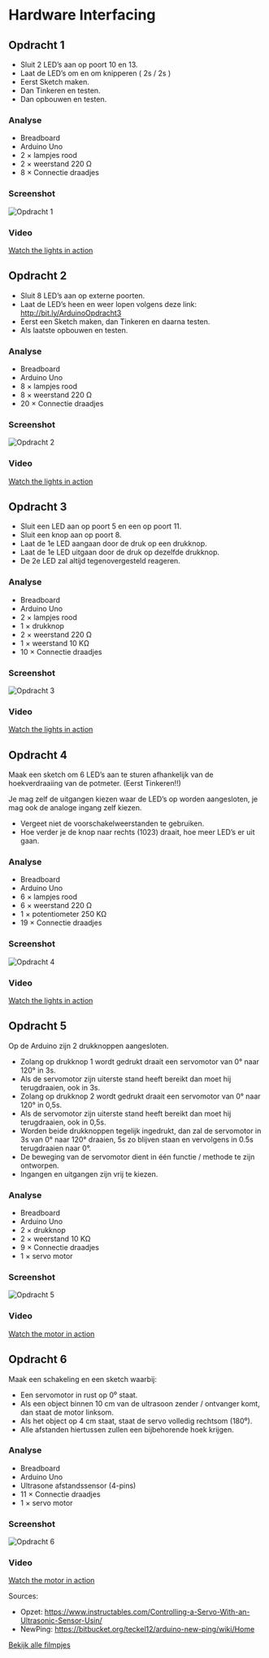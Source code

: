 # Hardware Interfacing
## Opdracht 1
- Sluit 2 LED’s aan op poort 10 en 13.
- Laat de LED’s om en om knipperen ( 2s / 2s ) 
- Eerst Sketch maken.
- Dan Tinkeren en testen. 
- Dan opbouwen en testen.

### Analyse
- Breadboard
- Arduino Uno
- 2 × lampjes rood
- 2 × weerstand 220 &#937;
- 8 × Connectie draadjes

### Screenshot
![Opdracht 1](images/HI_Opdracht1.png)

### Video
[Watch the lights in action](https://drive.google.com/file/d/1_OCjr27sfI1AORYTMdb1KNq0bK0ZVrU2/view?usp=sharing)

## Opdracht 2
- Sluit 8 LED’s aan op externe poorten.
- Laat de LED’s heen en weer lopen volgens deze link: http://bit.ly/ArduinoOpdracht3
- Eerst een Sketch maken, dan Tinkeren en daarna testen.
- Als laatste opbouwen en testen. 

### Analyse
- Breadboard
- Arduino Uno
- 8 × lampjes rood
- 8 × weerstand 220 &#937; 
- 20 × Connectie draadjes

### Screenshot
![Opdracht 2](images/HI_Opdracht2.png)

### Video
[Watch the lights in action](https://drive.google.com/file/d/14uPMsJM1mo8JpzF92DStko-pnzFxj2kE/view?usp=sharing)

## Opdracht 3
- Sluit een LED aan op poort 5 en een op poort 11. 
- Sluit een knop aan op poort 8. 
- Laat de 1e LED aangaan door de druk op een drukknop. 
- Laat de 1e LED uitgaan door de druk op dezelfde drukknop. 
- De 2e LED zal altijd tegenovergesteld reageren.

### Analyse
- Breadboard
- Arduino Uno
- 2 × lampjes rood
- 1 × drukknop
- 2 × weerstand 220 &#937;
- 1 × weerstand 10 K&#937;
- 10 × Connectie draadjes

### Screenshot
![Opdracht 3](images/HI_Opdracht3.png)

### Video
[Watch the lights in action](https://drive.google.com/file/d/1qpbXaGsZzz5JuwW4bawIBb56GxcNYYaC/view?usp=sharing)

## Opdracht 4
Maak een sketch om 6 LED’s aan te sturen afhankelijk van de 
hoekverdraaiing van de potmeter. (Eerst Tinkeren!!)

Je mag zelf de uitgangen kiezen waar de LED’s op worden aangesloten, 
je mag ook de analoge ingang zelf kiezen. 

- Vergeet niet de voorschakelweerstanden te gebruiken. 
- Hoe verder je de knop naar rechts (1023) draait, 
  hoe meer LED’s er uit gaan.

### Analyse
- Breadboard
- Arduino Uno
- 6 × lampjes rood
- 6 × weerstand 220 &#937;
- 1 × potentiometer 250 K&#937;
- 19 × Connectie draadjes

### Screenshot
![Opdracht 4](images/HI_Opdracht4.png)

### Video
[Watch the lights in action](https://drive.google.com/file/d/1cx3sWYz1wUCIyqnsXiN3122VU-KMwSQF/view?usp=sharing)

## Opdracht 5
Op de Arduino zijn 2 drukknoppen aangesloten. 
- Zolang op drukknop 1 wordt gedrukt draait een servomotor van 0° naar 120° in 3s. 
- Als de servomotor zijn uiterste stand heeft bereikt dan moet hij terugdraaien, ook in 3s. 
- Zolang op drukknop 2 wordt gedrukt draait een servomotor van 0° naar 120° in 0,5s.  
- Als de servomotor zijn uiterste stand heeft bereikt dan moet hij terugdraaien, ook in 0,5s. 
- Worden beide drukknoppen tegelijk ingedrukt, dan zal de servomotor in 3s van 0° naar 120° draaien, 
5s zo blijven staan en vervolgens in 0.5s terugdraaien naar 0°. 
- De beweging van de servomotor dient in één functie / methode te zijn ontworpen. 
- Ingangen en uitgangen zijn vrij te kiezen. 

### Analyse
- Breadboard
- Arduino Uno
- 2 × drukknop
- 2 × weerstand 10 K&#937;
- 9 × Connectie draadjes
- 1 × servo motor

### Screenshot
![Opdracht 5](images/HI_Opdracht5.png)

### Video
[Watch the motor in action](https://drive.google.com/file/d/1VK5yiW7jjpMgkDyAgyp0vdXB88dRVKZn/view?usp=sharing)

## Opdracht 6
Maak een schakeling en een sketch waarbij: 
- Een servomotor in rust op 0⁰ staat. 
- Als een object binnen 10 cm van de ultrasoon zender / ontvanger komt, 
dan staat de motor linksom. 
- Als het object op 4 cm staat, staat de servo volledig rechtsom (180⁰). 
- Alle afstanden hiertussen zullen een bijbehorende hoek krijgen.

### Analyse
- Breadboard
- Arduino Uno
- Ultrasone afstandssensor (4-pins)
- 11 × Connectie draadjes
- 1 × servo motor

### Screenshot
![Opdracht 6](images/HI_Opdracht6.png)

### Video
[Watch the motor in action](https://drive.google.com/file/d/1B4H8LVP_OZJKNtWh2OGSfFa8ZDjVKgGR/view?usp=sharing)

Sources: <br>
- Opzet: https://www.instructables.com/Controlling-a-Servo-With-an-Ultrasonic-Sensor-Usin/
- NewPing: https://bitbucket.org/teckel12/arduino-new-ping/wiki/Home

[Bekijk alle filmpjes](https://drive.google.com/drive/folders/17FqKY_IycCiRQR89rUC5IURbRVuX_4Xd?usp=sharing)